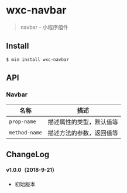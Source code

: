 # wxc-navbar

> navbar - 小程序组件

## Install

``` bash
$ min install wxc-navbar
```


## API

### Navbar

| 名称                  | 描述                         |
|----------------------|------------------------------|
|`prop-name`           | 描述属性的类型，默认值等         |
|`method-name`         | 描述方法的参数，返回值等         |

## ChangeLog

#### v1.0.0（2018-9-21）

- 初始版本
